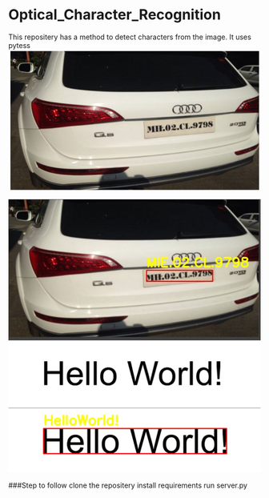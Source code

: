 # Optical_Character_Recognition
This repositery has a method to detect characters from the image. It uses pytess
![Input](pic11.JPG "Input")

![ouput](output1.JPG "Output")
![Input](uploads/pic14.png "Text detected")
![Output](output2.JPG "Sample final Output")


###Step to follow
clone the repositery
install requirements
run server.py
